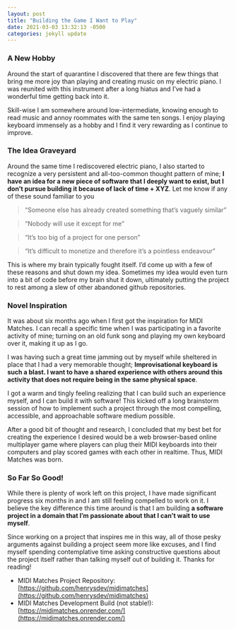 ```yaml
---
layout: post
title: "Building the Game I Want to Play"
date: 2021-03-03 13:32:13 -0500
categories: jekyll update
---
```


### A New Hobby

Around the start of quarantine I discovered that there are few things that bring me more joy than playing and creating music on my electric piano. I was reunited with this instrument after a long hiatus and I’ve had a wonderful time getting back into it.

Skill-wise I am somewhere around low-intermediate, knowing enough to read music and annoy roommates with the same ten songs. I enjoy playing keyboard immensely as a hobby and I find it very rewarding as I continue to improve.

### The Idea Graveyard

Around the same time I rediscovered electric piano, I also started to recognize a very persistent and all-too-common thought pattern of mine; **I have an idea for a new piece of software that I deeply want to exist, but I don’t pursue building it because of lack of time + XYZ**. Let me know if any of these sound familiar to you

> “Someone else has already created something that’s vaguely similar”

> “Nobody will use it except for me”

> “It’s too big of a project for one person”

> “It’s difficult to monetize and therefore it’s a pointless endeavour”

This is where my brain typically fought itself. I’d come up with a few of these reasons and shut down my idea. Sometimes my idea would even turn into a bit of code before my brain shut it down, ultimately putting the project to rest among a slew of other abandoned github repositories.

### Novel Inspiration

It was about six months ago when I first got the inspiration for MIDI Matches. I can recall a specific time when I was participating in a favorite activity of mine; turning on an old funk song and playing my own keyboard over it, making it up as I go.

I was having such a great time jamming out by myself while sheltered in place that I had a very memorable thought; **Improvisational keyboard is such a blast. I want to have a shared experience with others around this activity that does not require being in the same physical space**.

I got a warm and tingly feeling realizing that I can build such an experience myself, and I can build it with software! This kicked off a long brainstorm session of how to implement such a project through the most compelling, accessible, and approachable software medium possible.

After a good bit of thought and research, I concluded that my best bet for creating the experience I desired would be a web browser-based online multiplayer game where players can plug their MIDI keyboards into their computers and play scored games with each other in realtime. Thus, MIDI Matches was born.

### So Far So Good!

While there is plenty of work left on this project, I have made significant progress six months in and I am still feeling compelled to work on it. I believe the key difference this time around is that I am building **a software project in a domain that I’m passionate about that I can't wait to use myself**.

Since working on a project that inspires me in this way, all of those pesky arguments against building a project seem more like excuses, and I find myself spending contemplative time asking constructive questions about the project itself rather than talking myself out of building it. Thanks for reading!

* MIDI Matches Project Repository: [https://github.com/henrysdev/midimatches](https://github.com/henrysdev/midimatches)
* MIDI Matches Development Build (not stable!): [https://midimatches.onrender.com/](https://midimatches.onrender.com/)
